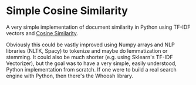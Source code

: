 # Simple Cosine Similarity

A very simple implementation of document similarity in Python using TF-IDF
vectors and [Cosine Similarity](https://en.wikipedia.org/wiki/Cosine_similarity).

Obviously this could be vastly improved using Numpy arrays and NLP libraries
(NLTK, Spacy) to tokenize and maybe do lemmatization or stemming. It could
also be much shorter (e.g. using Sklearn's TF-IDF Vectorizer), but the goal
was to have a very simple, easily understood, Python implementation from
scratch. If one were to build a real search engine with Python, then there's
the Whoosh library.